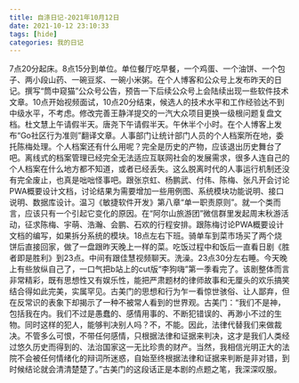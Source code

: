 ```yaml
---
title: 自涤日记-2021年10月12日
date: 2021-10-12 23:10:33
tags: [hide]
categories: 我的日记
---
```

7点20分起床。8点15分到单位。单位餐厅吃早餐，一个鸡蛋、一个油饼、一个包子、两小段山药、一碗豆浆、一碗小米粥。在个人博客和公众号上发布昨天的日记。撰写“筒中窥猫”公众号公告，预告一下后续公众号上会陆续出现一些软件技术文章。10点开始视频面试，10点20分结束，候选人的技术水平和工作经验达不到中级水平，不考虑。修改完善王静洋提交的一汽大众项目更换一级根问题复盘文档。杜文慧上午请假半天。唐尧下午请假半天。午休半个小时。在个人博客上发布“Go社区行为准则”翻译文章。人事部门让统计部门人员的个人档案所在地，委托陈梅处理。个人档案还有什么用呢？完全是历史的产物，应该退出历史舞台了吧。离线式的档案管理已经完全无法适应互联网社会的发展需求，很多人连自己的个人档案在什么地方都不知道，或者已经丢失。这么脱离时代的人事运行机制还没有完全废止，也真是咄咄怪事吧。跟张京虹、杨鹏武、付伟、陈梅、张凡开会讨论PWA概要设计文档，讨论结果为需要增加一些用例图、系统模块功能说明、接口说明、数据库设计。温习《敏捷软件开发》第八章“单一职责原则”。就一个类而言，应该只有一个引起它变化的原因。在“阿尔山旅游团”微信群里发起周末秋游活动，征求陈梅、宇萌、浩瀚、会鹏、石欢的行程安排。跟陈梅讨论PWA概要设计文档的编写，如果拆分系统的模块。18点左右下班。骑单车到菜市场买了两个烧饼后直接回家，做了一盘跟昨天晚上一样的菜。吃饭过程中和饭后一直看日剧《胜者即是胜利》到23点。中间有跟佳慧视频聊天。洗澡。23点30分左右睡。今天晚上有些放纵自己了，一口气把b站上的cut版“李狗嗨”第一季看完了。该剧整体而言非常精彩，既有思想性又有娱乐性，能把严肃题材的律师故事和无厘头的欢乐搞笑结合得如此完美，实属罕见。古美门的思想和行为乍一看惊世骇俗、让人鄙弃，但在反常识的表象下却揭示了一种不被常人看到的世界观。古美门：“我们不是神，包括我在内。我们不过是愚蠢的、感情用事的、不断犯错误的、再渺小不过的生物。同时这样的犯人，能够判决别人吗？不，不能。因此，法律代替我们来做裁决。不管多么可恨，不带任何感情，只根据法律和证据来判决，这才是我们人类经过悠久历史而得到的、法治国家这一无比珍贵的财产。当然，我相信光明正大的法院不会被任何情绪化的辩词所迷惑，自始至终根据法律和证据来判断是非对错，到时候结论就会清清楚楚了。”古美门的这段话正是本剧的点题之笔，我深深叹服。